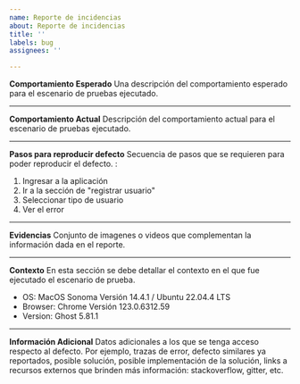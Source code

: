 ```yaml
---
name: Reporte de incidencias
about: Reporte de incidencias
title: ''
labels: bug
assignees: ''

---
```


**Comportamiento Esperado**
Una descripción del comportamiento esperado para el escenario de pruebas ejecutado.

---

**Comportamiento Actual**
Descripción del comportamiento actual para el escenario de pruebas ejecutado.

---

**Pasos para reproducir defecto**
Secuencia de pasos que se requieren para poder reproducir el defecto. :
1. Ingresar a la aplicación
2. Ir a la sección de "registrar usuario"
3. Seleccionar tipo de usuario
4. Ver el error

---

**Evidencias**
Conjunto de imagenes o videos que complementan la información dada en el reporte.

---

**Contexto**
En esta sección se debe detallar el contexto en el que fue ejecutado el escenario de prueba.
 - OS: MacOS Sonoma Versión 14.4.1 / Ubuntu 22.04.4 LTS
 - Browser: Chrome Versión 123.0.6312.59
 - Version: Ghost 5.81.1

---

**Información Adicional**
Datos adicionales a los que se tenga acceso respecto al defecto. Por ejemplo, trazas de error, defecto similares ya reportados, posible solución, posible implementación de la solución, links a recursos externos que brinden más información: stackoverflow, gitter, etc.
